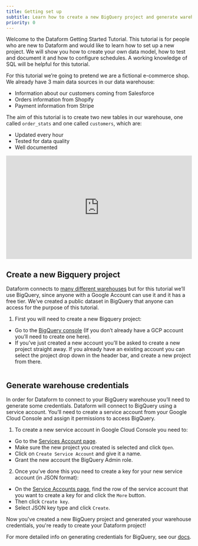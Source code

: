 ```yaml
---
title: Getting set up
subtitle: Learn how to create a new BigQuery project and generate warehouse credentials.
priority: 0
---
```


Welcome to the Dataform Getting Started Tutorial. This tutorial is for people who are new to Dataform and would like to learn how to set up a new project. We will show you how to create your own data model, how to test and document it and how to configure schedules. A working knowledge of SQL will be helpful for this tutorial.

For this tutorial we’re going to pretend we are a fictional e-commerce shop. We already have 3 main data sources in our data warehouse:

- Information about our customers coming from Salesforce
- Orders information from Shopify
- Payment information from Stripe

The aim of this tutorial is to create two new tables in our warehouse, one called `order_stats` and one called `customers`, which are:

- Updated every hour
- Tested for data quality
- Well documented

<div style="position: relative; padding-bottom: 55.78124999999999%; height: 0;"><iframe src="https://www.loom.com/embed/2368b67928ec43b2a7eaf8fabda636f9" frameborder="0" webkitallowfullscreen mozallowfullscreen allowfullscreen style="position: absolute; top: 0; left: 0; width: 100%; height: 100%;"></iframe></div>

## Create a new Bigquery project

Dataform connects to [many different warehouses](https://docs.dataform.co/warehouses) but for this tutorial we’ll use BigQuery, since anyone with a Google Account can use it and it has a free tier. We’ve created a public dataset in BigQuery that anyone can access for the purpose of this tutorial.

1. First you will need to create a new Bigquery project:

- Go to the [BigQuery console](https://console.cloud.google.com/bigquery) (If you don’t already have a GCP account you’ll need to create one here).
- If you’ve just created a new account you’ll be asked to create a new project straight away. If you already have an existing account you can select the project drop down in the header bar, and create a new project from there.

<img src="https://assets.dataform.co/getting%20started%20tutorial/set%20up/Screenshot%202020-08-13%20at%2015.40%201%20(1).png" max-width="753"  alt="" />

## Generate warehouse credentials

In order for Dataform to connect to your BigQuery warehouse you’ll need to generate some credentials. Dataform will connect to BigQuery using a service account. You’ll need to create a service account from your Google Cloud Console and assign it permissions to access BigQuery.

1. To create a new service account in Google Cloud Console you need to:

- Go to the [Services Account page](https://console.cloud.google.com/iam-admin/serviceaccounts).
- Make sure the new project you created is selected and click `Open`.
- Click on `Create Service Account` and give it a name.
- Grant the new account the BigQuery Admin role.

2. Once you’ve done this you need to create a key for your new service account (in JSON format):

- On the [Service Accounts page](https://console.cloud.google.com/iam-admin/serviceaccounts), find the row of the service account that you want to create a key for and click the `More` button.
- Then click `Create key`.
- Select JSON key type and click `Create`.

Now you've created a new BigQuery project and generated your warehouse credentials, you're ready to create your Dataform project!

For more detailed info on generating credentials for BigQuery, see our [docs](https://docs.dataform.co/warehouses/bigquery).
